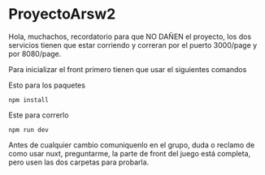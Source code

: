# ProyectoArsw2

Hola, muchachos, recordatorio para que NO DAÑEN el proyecto, los dos servicios tienen que estar corriendo y correran por el puerto 3000/page y por 8080/page.

Para inicializar el front primero tienen que usar el siguientes comandos

Esto para los paquetes

```
npm install
```
Este para correrlo

```
npm run dev
```
Antes de cualquier cambio comuniquenlo en el grupo, duda o reclamo de como usar nuxt, preguntarme, la parte de front del juego está completa, pero usen las dos carpetas para probarla.
